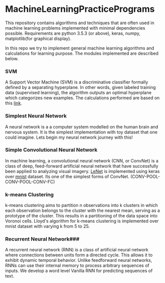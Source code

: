# MachineLearningPracticePrograms
This repository contains algorithms and techniques that are often used in machine learning problems implemented with minimal dependencies possible.
Requirements are python 3.5.3 (or above), keras, numpy, matplotlib(for graphical display).

In this repo we try to implement general machine learning algorithms and calculations for learning purpose. The modules implemented are described below.

### SVM ###
A Support Vector Machine (SVM) is a discriminative classifier formally defined by a separating hyperplane. In other words, given labeled training data (supervised learning), the algorithm outputs an optimal hyperplane which categorizes new examples. The calculations performed are based on this [link](https://github.com/MaviccPRP/svm/blob/master/svm-primal.ipynb).

### Simplest Neural Network ###
A neural network is a a computer system modelled on the human brain and nervous system. It is the simplest implementation with toy dataset that one could imagine. Lets begin my neural network journey with this!


### Simple Convolutional Neural Network ###
In machine learning, a convolutional neural network (CNN, or ConvNet) is a class of deep, feed-forward artificial neural network that have successfully been applied to analyzing visual imagery. [LeNet](http://yann.lecun.com/exdb/publis/pdf/lecun-98.pdf) is implemented using keras over [mnist](http://yann.lecun.com/exdb/mnist/) dataset. Its one of the simplest forms of ConvNet.
(CONV-POOL-CONV-POOL-CONV-FC)

### k-means Clustering ###
k-means clustering aims to partition n observations into k clusters in which each observation belongs to the cluster with the nearest mean, serving as a prototype of the cluster. This results in a partitioning of the data space into Voronoi cells. Lloyd's algorithm for k-means clustering is implemented over mnist dataset with varying k from 5 to 25.

### Recurrent Neural Network###
A recurrent neural network (RNN) is a class of artificial neural network where connections between units form a directed cycle. This allows it to exhibit dynamic temporal behavior. Unlike feedforward neural networks, RNNs can use their internal memory to process arbitrary sequences of inputs. We develop a word level Vanilla RNN for predicting sequences of text.
